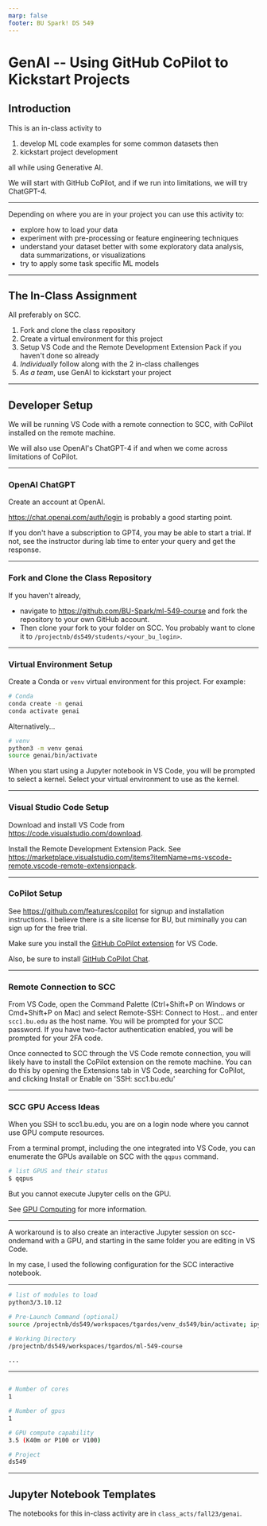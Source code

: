 ```yaml
---
marp: false
footer: BU Spark! DS 549
---
```


# GenAI -- Using GitHub CoPilot to Kickstart Projects

## Introduction

This is an in-class activity to 
1. develop ML code examples for some common datasets then 
2. kickstart project development

all while using Generative AI.

We will start with GitHub CoPilot, and if we run into limitations, we will
try ChatGPT-4.

---

Depending on where you are in your project you can use this activity to:
* explore how to load your data
* experiment with pre-processing or feature engineering techniques
* understand your dataset better with some exploratory data analysis, data summarizations, or visualizations
* try to apply some task specific ML models

---

## The In-Class Assignment

All preferably on SCC.

1. Fork and clone the class repository
2. Create a virtual environment for this project
3. Setup VS Code and the Remote Development Extension Pack if you haven't done so already
4. _Individually_ follow along with the 2 in-class challenges
5. _As a team_, use GenAI to kickstart your project

---

## Developer Setup

We will be running VS Code with a remote connection to SCC, with CoPilot
installed on the remote machine.

We will also use OpenAI's ChatGPT-4 if and when we come across limitations
of CoPilot.

---

### OpenAI ChatGPT

Create an account at OpenAI. 

https://chat.openai.com/auth/login is probably a good starting point.

If you don't have a subscription to GPT4, you may be able to start a trial. If not, see the instructor during lab time to enter your query and get the response.

---

### Fork and Clone the Class Repository

If you haven't already, 
* navigate to https://github.com/BU-Spark/ml-549-course and fork the repository to your own GitHub account. 
* Then clone your fork to your folder on SCC. You probably want to clone it to 
`/projectnb/ds549/students/<your_bu_login>`.

---

### Virtual Environment Setup

Create a Conda or `venv` virtual environment for this project. For example:

```bash
# Conda
conda create -n genai
conda activate genai
```
Alternatively...

```bash
# venv
python3 -m venv genai
source genai/bin/activate
```

When you start using a Jupyter notebook in VS Code, you will be prompted to
select a kernel. Select your virtual environment to use as the kernel.

---

### Visual Studio Code Setup

Download and install VS Code from https://code.visualstudio.com/download.

Install the Remote Development Extension Pack. See
https://marketplace.visualstudio.com/items?itemName=ms-vscode-remote.vscode-remote-extensionpack.

---

### CoPilot Setup

See https://github.com/features/copilot for signup and installation instructions. I believe there is a site license for BU, but miminally you 
can sign up for the free trial.

Make sure you install the 
[GitHub CoPilot extension](https://marketplace.visualstudio.com/items?itemName=GitHub.copilot) for VS Code.

Also, be sure to install 
[GitHub CoPilot Chat](https://marketplace.visualstudio.com/items?itemName=GitHub.copilot-chat).

---

### Remote Connection to SCC

From VS Code, open the Command Palette (Ctrl+Shift+P on Windows or Cmd+Shift+P
on Mac) and select Remote-SSH:
Connect to Host... and enter `scc1.bu.edu` as the host name. You will be
prompted for your SCC password. If you have two-factor authentication enabled,
you will be prompted for your 2FA code.

Once connected to SCC through the VS Code remote connection, you will likely
have to install the CoPilot extension on the remote machine. You can do this
by opening the Extensions tab in VS Code, searching for CoPilot, and clicking
Install or Enable on 'SSH: scc1.bu.edu'

---

### SCC GPU Access Ideas

When you SSH to scc1.bu.edu, you are on a login node where you cannot use 
GPU compute resources.

From a terminal prompt, including the one integrated into VS Code, you can
enumerate the GPUs available on SCC with the `qqpus` command.

```bash
# list GPUS and their status
$ qqpus
```

But you cannot execute Jupyter cells on the GPU.

See [GPU Computing](https://www.bu.edu/tech/support/research/software-and-programming/programming/multiprocessor/gpu-computing/) for more information.

---

A workaround is to also create an interactive Jupyter session on scc-ondemand
with a GPU, and starting in the same folder you are editing in VS Code.

In my case, I used the following configuration for the SCC interactive notebook.

---

```bash
# list of modules to load
python3/3.10.12

# Pre-Launch Command (optional)
source /projectnb/ds549/workspaces/tgardos/venv_ds549/bin/activate; ipython kernel install --user --name=venv_ds549

# Working Directory
/projectnb/ds549/workspaces/tgardos/ml-549-course

...
```
---

```bash

# Number of cores
1

# Number of gpus
1

# GPU compute capability
3.5 (K40m or P100 or V100)

# Project
ds549
```
---

## Jupyter Notebook Templates

The notebooks for this in-class activity are in  `class_acts/fall23/genai`.